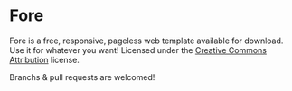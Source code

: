 # Fore

Fore is a free, responsive, pageless web template available for download. Use it for whatever you want! Licensed under the <a href="http://creativecommons.org/licenses/by/3.0/">Creative Commons Attribution</a> license.

Branchs & pull requests are welcomed!
